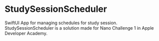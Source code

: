 # StudySessionScheduler
SwiftUI App for managing schedules for study session. StudySessionScheduler is a solution made for Nano Challenge 1 in Apple Developer Academy.
